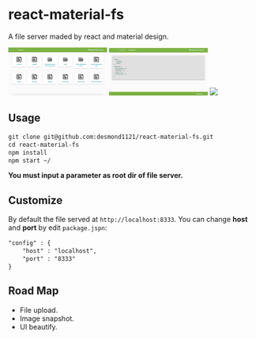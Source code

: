 # react-material-fs

A file server maded by react and material design.

<img src="https://github.com/desmond1121/react-material-fs/raw/master/snapshot/1.png" width="200">
<img src="https://github.com/desmond1121/react-material-fs/raw/master/snapshot/2.png" width="200">
<img src="https://github.com/desmond1121/react-material-fs/raw/master/snapshot/3.png" width="200">

## Usage

```
git clone git@github.com:desmond1121/react-material-fs.git
cd react-material-fs
npm install
npm start ~/
```

**You must input a parameter as root dir of file server.**

## Customize

By default the file served at `http://localhost:8333`. You can change **host** and **port** by edit `package.jspn`:

```
"config" : {
    "host" : "localhost",
    "port" : "8333"
}
```

## Road Map

- File upload. 
- Image snapshot.
- UI beautify.